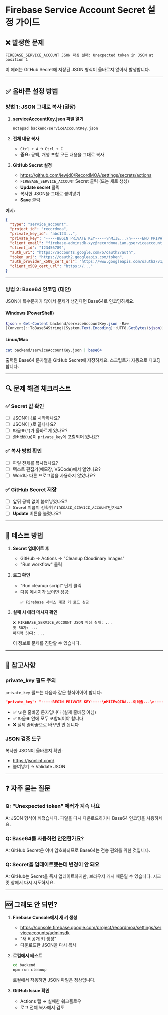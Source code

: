 # Firebase Service Account Secret 설정 가이드

## ❌ 발생한 문제
```
FIREBASE_SERVICE_ACCOUNT JSON 파싱 실패: Unexpected token in JSON at position 1
```

이 에러는 GitHub Secret에 저장된 JSON 형식이 올바르지 않아서 발생합니다.

---

## ✅ 올바른 설정 방법

### 방법 1: JSON 그대로 복사 (권장)

1. **serviceAccountKey.json 파일 열기**
   ```bash
   notepad backend/serviceAccountKey.json
   ```

2. **전체 내용 복사**
   - `Ctrl + A` → `Ctrl + C`
   - **중요:** 공백, 개행 포함 모든 내용을 그대로 복사

3. **GitHub Secret 설정**
   - https://github.com/jewjd0/RecordMOA/settings/secrets/actions
   - `FIREBASE_SERVICE_ACCOUNT` Secret 클릭 (또는 새로 생성)
   - **Update secret** 클릭
   - 복사한 JSON을 그대로 붙여넣기
   - **Save** 클릭

**예시:**
```json
{
  "type": "service_account",
  "project_id": "recordmoa",
  "private_key_id": "abc123...",
  "private_key": "-----BEGIN PRIVATE KEY-----\nMIIE...\n-----END PRIVATE KEY-----\n",
  "client_email": "firebase-adminsdk-xyz@recordmoa.iam.gserviceaccount.com",
  "client_id": "123456789",
  "auth_uri": "https://accounts.google.com/o/oauth2/auth",
  "token_uri": "https://oauth2.googleapis.com/token",
  "auth_provider_x509_cert_url": "https://www.googleapis.com/oauth2/v1/certs",
  "client_x509_cert_url": "https://..."
}
```

---

### 방법 2: Base64 인코딩 (대안)

JSON에 특수문자가 많아서 문제가 생긴다면 Base64로 인코딩하세요.

#### Windows (PowerShell)
```powershell
$json = Get-Content backend/serviceAccountKey.json -Raw
[Convert]::ToBase64String([System.Text.Encoding]::UTF8.GetBytes($json))
```

#### Linux/Mac
```bash
cat backend/serviceAccountKey.json | base64
```

출력된 Base64 문자열을 GitHub Secret에 저장하세요.
스크립트가 자동으로 디코딩합니다.

---

## 🔍 문제 해결 체크리스트

### ✅ Secret 값 확인
- [ ] JSON이 `{`로 시작하나요?
- [ ] JSON이 `}`로 끝나나요?
- [ ] 따옴표(`"`)가 올바르게 있나요?
- [ ] 줄바꿈(`\n`)이 `private_key`에 포함되어 있나요?

### ✅ 복사 방법 확인
- [ ] 파일 전체를 복사했나요?
- [ ] 텍스트 편집기(메모장, VSCode)에서 열었나요?
- [ ] Word나 다른 프로그램을 사용하지 않았나요?

### ✅ GitHub Secret 저장
- [ ] 앞뒤 공백 없이 붙여넣었나요?
- [ ] Secret 이름이 정확히 `FIREBASE_SERVICE_ACCOUNT`인가요?
- [ ] **Update** 버튼을 눌렀나요?

---

## 🧪 테스트 방법

1. **Secret 업데이트 후**
   - GitHub → Actions → "Cleanup Cloudinary Images"
   - "Run workflow" 클릭

2. **로그 확인**
   - "Run cleanup script" 단계 클릭
   - 다음 메시지가 보이면 성공:
     ```
     ✅ Firebase 서비스 계정 키 로드 성공
     ```

3. **실패 시 에러 메시지 확인**
   ```
   ❌ FIREBASE_SERVICE_ACCOUNT JSON 파싱 실패: ...
   첫 50자: ...
   마지막 50자: ...
   ```
   이 정보로 문제를 진단할 수 있습니다.

---

## 📝 참고사항

### private_key 필드 주의
`private_key` 필드는 다음과 같은 형식이어야 합니다:

```json
"private_key": "-----BEGIN PRIVATE KEY-----\nMIIEvQIBA...여러줄...\n-----END PRIVATE KEY-----\n"
```

- ✅ `\n`은 줄바꿈 문자입니다 (실제 줄바꿈 아님)
- ✅ 따옴표 안에 모두 포함되어야 합니다
- ❌ 실제 줄바꿈으로 바꾸면 안 됩니다

### JSON 검증 도구
복사한 JSON이 올바른지 확인:
- https://jsonlint.com/
- 붙여넣기 → Validate JSON

---

## ❓ 자주 묻는 질문

### Q: "Unexpected token" 에러가 계속 나요
A: JSON 형식이 깨졌습니다. 파일을 다시 다운로드하거나 Base64 인코딩을 사용하세요.

### Q: Base64를 사용하면 안전한가요?
A: GitHub Secret은 이미 암호화되므로 Base64는 전송 편의를 위한 것입니다.

### Q: Secret을 업데이트했는데 변경이 안 돼요
A: GitHub는 Secret을 즉시 업데이트하지만, 브라우저 캐시 때문일 수 있습니다. 시크릿 창에서 다시 시도하세요.

---

## 🆘 그래도 안 되면?

1. **Firebase Console에서 새 키 생성**
   - https://console.firebase.google.com/project/recordmoa/settings/serviceaccounts/adminsdk
   - "새 비공개 키 생성"
   - 다운로드한 JSON을 다시 복사

2. **로컬에서 테스트**
   ```bash
   cd backend
   npm run cleanup
   ```
   로컬에서 작동하면 JSON 파일은 정상입니다.

3. **GitHub Issue 확인**
   - Actions 탭 → 실패한 워크플로우
   - 로그 전체 복사해서 검토
